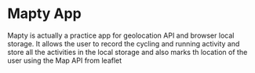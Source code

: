 # Mapty App

Mapty is actually a practice app for geolocation API and browser local storage. It allows the user to record the cycling and running activity and store all the activities in the local storage and also marks th location of the user using the Map API from leaflet
